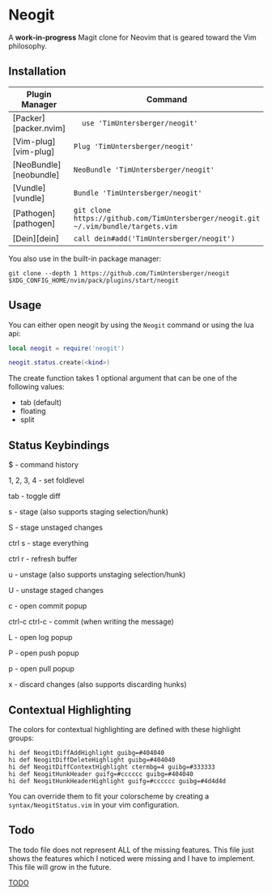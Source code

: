 # Neogit

A **work-in-progress** Magit clone for Neovim that is geared toward the Vim philosophy.

## Installation

| Plugin Manager         | Command                                                                             |
|------------------------|-------------------------------------------------------------------------------------|
| [Packer][packer.nvim]  | `  use 'TimUntersberger/neogit'`                                                    |
| [Vim-plug][vim-plug]   | `Plug 'TimUntersberger/neogit'`                                                     |
| [NeoBundle][neobundle] | `NeoBundle 'TimUntersberger/neogit'`                                                |
| [Vundle][vundle]       | `Bundle 'TimUntersberger/neogit'`                                                   |
| [Pathogen][pathogen]   | `git clone https://github.com/TimUntersberger/neogit.git ~/.vim/bundle/targets.vim` |
| [Dein][dein]           | `call dein#add('TimUntersberger/neogit')`                                           |

You also use in the built-in package manager:

`git clone --depth 1 https://github.com/TimUntersberger/neogit $XDG_CONFIG_HOME/nvim/pack/plugins/start/neogit`

## Usage

You can either open neogit by using the `Neogit` command or using the lua api:

```lua
local neogit = require('neogit')

neogit.status.create(<kind>)
```

The create function takes 1 optional argument that can be one of the following values:

* tab (default)
* floating
* split


## Status Keybindings

$ - command history

1, 2, 3, 4 - set foldlevel

tab - toggle diff

s - stage (also supports staging selection/hunk)

S - stage unstaged changes

ctrl s - stage everything

ctrl r - refresh buffer

u - unstage (also supports unstaging selection/hunk)

U - unstage staged changes

c - open commit popup

ctrl-c ctrl-c - commit (when writing the message)

L - open log popup

P - open push popup

p - open pull popup

x - discard changes (also supports discarding hunks)


## Contextual Highlighting

The colors for contextual highlighting are defined with these highlight groups:
```viml
hi def NeogitDiffAddHighlight guibg=#404040
hi def NeogitDiffDeleteHighlight guibg=#404040
hi def NeogitDiffContextHighlight ctermbg=4 guibg=#333333
hi def NeogitHunkHeader guifg=#cccccc guibg=#404040
hi def NeogitHunkHeaderHighlight guifg=#cccccc guibg=#4d4d4d
```
You can override them to fit your colorscheme by creating a `syntax/NeogitStatus.vim` in your vim configuration.

## Todo

The todo file does not represent ALL of the missing features. This file just shows the features which I noticed were missing and I have to implement. This file will grow in the future.

[TODO](./todo.md)
